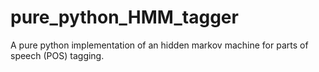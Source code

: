 # pure_python_HMM_tagger
A pure python implementation of an hidden markov machine for parts of speech (POS) tagging.
